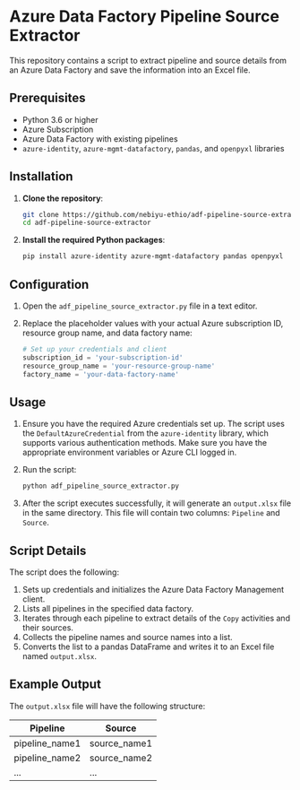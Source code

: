 # Azure Data Factory Pipeline Source Extractor

This repository contains a script to extract pipeline and source details from an Azure Data Factory and save the information into an Excel file.

## Prerequisites

- Python 3.6 or higher
- Azure Subscription
- Azure Data Factory with existing pipelines
- `azure-identity`, `azure-mgmt-datafactory`, `pandas`, and `openpyxl` libraries

## Installation

1. **Clone the repository**:

    ```sh
    git clone https://github.com/nebiyu-ethio/adf-pipeline-source-extractor.git
    cd adf-pipeline-source-extractor
    ```

2. **Install the required Python packages**:

    ```sh
    pip install azure-identity azure-mgmt-datafactory pandas openpyxl
    ```

## Configuration

1. Open the `adf_pipeline_source_extractor.py` file in a text editor.

2. Replace the placeholder values with your actual Azure subscription ID, resource group name, and data factory name:

    ```python
    # Set up your credentials and client
    subscription_id = 'your-subscription-id'
    resource_group_name = 'your-resource-group-name'
    factory_name = 'your-data-factory-name'
    ```

## Usage

1. Ensure you have the required Azure credentials set up. The script uses the `DefaultAzureCredential` from the `azure-identity` library, which supports various authentication methods. Make sure you have the appropriate environment variables or Azure CLI logged in.

2. Run the script:

    ```sh
    python adf_pipeline_source_extractor.py
    ```

3. After the script executes successfully, it will generate an `output.xlsx` file in the same directory. This file will contain two columns: `Pipeline` and `Source`.

## Script Details

The script does the following:

1. Sets up credentials and initializes the Azure Data Factory Management client.
2. Lists all pipelines in the specified data factory.
3. Iterates through each pipeline to extract details of the `Copy` activities and their sources.
4. Collects the pipeline names and source names into a list.
5. Converts the list to a pandas DataFrame and writes it to an Excel file named `output.xlsx`.

## Example Output

The `output.xlsx` file will have the following structure:

| Pipeline       | Source        |
|----------------|---------------|
| pipeline_name1 | source_name1  |
| pipeline_name2 | source_name2  |
| ...            | ...           |
